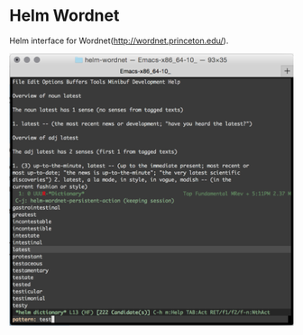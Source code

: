 # Helm Wordnet
Helm interface for Wordnet(http://wordnet.princeton.edu/).

![helm-wordnet-screenshot](helm-wordnet-screenshot.png)
